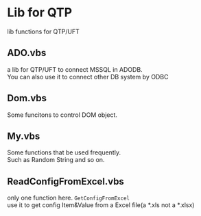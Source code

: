 Lib for QTP    
=========
lib functions for QTP/UFT

## ADO.vbs    

a lib for QTP/UFT to connect MSSQL in ADODB.    
You can also use it to connect other DB system by ODBC

## Dom.vbs    

Some funcitons to control DOM object.

## My.vbs    

Some functions that be used frequently.    
Such as Random String and so on.    

## ReadConfigFromExcel.vbs
only one function here. 
`GetConfigFromExcel`    
use it to get config Item&Value from a Excel file(a *.xls not a *.xlsx)
